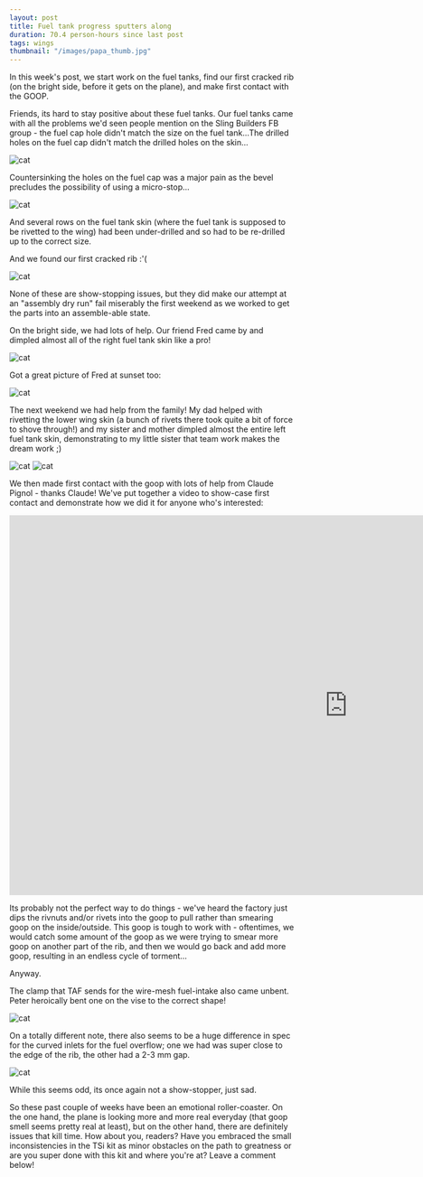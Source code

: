 ```yaml
---
layout: post
title: Fuel tank progress sputters along
duration: 70.4 person-hours since last post
tags: wings
thumbnail: "/images/papa_thumb.jpg"
---
```


In this week's post, we start work on the fuel tanks, find our first cracked rib (on the bright side, before it gets on the plane), and make first contact with the GOOP.

Friends, its hard to stay positive about these fuel tanks. Our fuel tanks came with all the problems we'd seen people mention on the Sling Builders FB group - the fuel cap hole didn't match the size on the fuel tank...The drilled holes on the fuel cap didn't match the drilled holes on the skin...

![cat](/images/20200823_144816.jpg)

Countersinking the holes on the fuel cap was a major pain as the bevel precludes the possibility of using a micro-stop...

![cat](/images/20200823_150944.jpg)

And several rows on the fuel tank skin (where the fuel tank is supposed to be rivetted to the wing) had been under-drilled and so had to be re-drilled up to the correct size.

And we found our first cracked rib :'(

![cat](/images/crack_rib.jpg)

None of these are show-stopping issues, but they did make our attempt at an "assembly dry run" fail miserably the first weekend as we worked to get the parts into an assemble-able state.

On the bright side, we had lots of help. Our friend Fred came by and dimpled almost all of the right fuel tank skin like a pro! 

![cat](/images/20200818_193211.jpg)

Got a great picture of Fred at sunset too:

![cat](/images/20200818_193222.jpg)

The next weekend we had help from the family! My dad helped with rivetting the lower wing skin (a bunch of rivets there took quite a bit of force to shove through!) and my sister and mother dimpled almost the entire left fuel tank skin, demonstrating to my little sister that team work makes the dream work ;)

![cat](/images/20200829_173619.jpg)
![cat](/images/20200829_173608.jpg)


We then made first contact with the goop with lots of help from Claude Pignol - thanks Claude! We've put together a video to show-case first contact and demonstrate how we did it for anyone who's interested:

<iframe width="1196" height="673" src="https://www.youtube.com/embed/1rEfsyo7gKA" frameborder="0" allow="accelerometer; autoplay; encrypted-media; gyroscope; picture-in-picture" allowfullscreen></iframe>

Its probably not the perfect way to do things - we've heard the factory just dips the rivnuts and/or rivets into the goop to pull rather than smearing goop on the inside/outside. This goop is tough to work with - oftentimes, we would catch some amount of the goop as we were trying to smear more goop on another part of the rib, and then we would go back and add more goop, resulting in an endless cycle of torment...

Anyway.

The clamp that TAF sends for the wire-mesh fuel-intake also came unbent. Peter heroically bent one on the vise to the correct shape!

![cat](/images/clamp_bend.jpg)

On a totally different note, there also seems to be a huge difference in spec for the curved inlets for the fuel overflow; one we had was super close to the edge of the rib, the other had a 2-3 mm gap.

![cat](/images/bad_curves.jpg)

While this seems odd, its once again not a show-stopper, just sad.

So these past couple of weeks have been an emotional roller-coaster. On the one hand, the plane is looking more and more real everyday (that goop smell seems pretty real at least), but on the other hand, there are definitely issues that kill time. How about you, readers? Have you embraced the small inconsistencies in the TSi kit as minor obstacles on the path to greatness or are you super done with this kit and where you're at? Leave a comment below!

